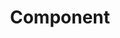 ---
layout: glossary-documentation
sectionKey: Glossary
eleventyNavigation:
  parent: Glossary
title: Component
description: Components are pre-built, core elements that allow teams to build consistent pages on GOV.UK. 
details:
  'Components are the reusable building blocks of the user interface. Things like buttons, forms and navigation menus. 

  
  For more information on components, see the:

  - [GOV.UK Design System](https://design-system.service.gov.uk/components/)

  - [GOV.UK Component Guide](https://components.publishing.service.gov.uk/component-guide)'

synonym:
  0:
    title:
    link:
    definition:
nonPreferred:
  0:
    title: Block
    link:
    definition:
  1:
    title: Module
    link:
    definition:
doNotConfuse:
    0:
      title: Container
      link: /glossary/container
      definition:
theme: Presentation layer
order: 4
---